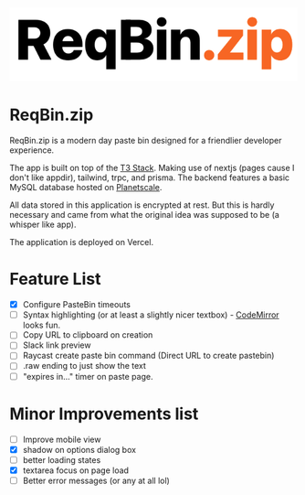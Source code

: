 ![Logo](public/logo.png)

# ReqBin.zip

ReqBin.zip is a modern day paste bin designed for a friendlier developer experience.

The app is built on top of the [T3 Stack](https://create.t3.gg/). Making use of nextjs (pages cause I don't like appdir), tailwind, trpc, and prisma. The backend features a basic MySQL database hosted on [Planetscale](https://planetscale.com).

All data stored in this application is encrypted at rest. But this is hardly necessary and came from what the original idea was supposed to be (a whisper like app).

The application is deployed on Vercel.

# Feature List
- [x] Configure PasteBin timeouts
- [ ] Syntax highlighting (or at least a slightly nicer textbox) - [CodeMirror](https://codemirror.net/) looks fun.
- [ ] Copy URL to clipboard on creation
- [ ] Slack link preview
- [ ] Raycast create paste bin command (Direct URL to create pastebin)
- [ ] .raw ending to just show the text
- [ ] "expires in..." timer on paste page.

# Minor Improvements list
- [ ] Improve mobile view
- [x] shadow on options dialog box
- [ ] better loading states
- [x] textarea focus on page load
- [ ] Better error messages (or any at all lol)
